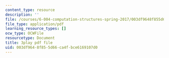 ```yaml
---
content_type: resource
description: ''
file: /courses/6-004-computation-structures-spring-2017/003df9648f855d66ca4fbce6169107d0_Z7pKkCDmHh0.pdf
file_type: application/pdf
learning_resource_types: []
ocw_type: OCWFile
resourcetype: Document
title: 3play pdf file
uid: 003df964-8f85-5d66-ca4f-bce6169107d0
---
```

